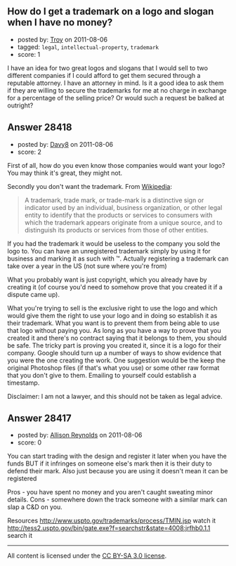 ## How do I get a trademark on a logo and slogan when I have no money?

- posted by: [Troy](https://stackexchange.com/users/-1/12500-troy) on 2011-08-06
- tagged: `legal`, `intellectual-property`, `trademark`
- score: 1

I have an idea for two great logos and slogans that I would sell to two different companies if I could afford to get them secured through a reputable attorney. I have an attorney in mind. Is it a good idea to ask them if they are willing to secure the trademarks for me at no charge in exchange for a percentage of the selling price? Or would such a request be balked at outright?


## Answer 28418

- posted by: [Davy8](https://stackexchange.com/users/-1/4912-davy8) on 2011-08-06
- score: 2

<p>First of all, how do you even know those companies would want your logo?  You may think it's great, they might not.</p>

<p>Secondly you don't want the trademark.  From <a href="http://en.wikipedia.org/wiki/Trademark" rel="nofollow">Wikipedia</a>:</p>

<blockquote>
  <p>A trademark, trade mark, or trade-mark is a distinctive sign or
  indicator used by an individual, business organization, or other legal
  entity to identify that the products or services to consumers with
  which the trademark appears originate from a unique source, and to
  distinguish its products or services from those of other entities.</p>
</blockquote>

<p>If you had the trademark it would be useless to the company you sold the logo to.  You can have an unregistered trademark simply by using it for business and marking it as such with ™.  Actually registering a trademark can take over a year in the US (not sure where you're from)</p>

<p>What you probably want is just copyright, which you already have by creating it (of course you'd need to somehow prove that you created it if a dispute came up).</p>

<p>What you're trying to sell is the exclusive right to use the logo and which would give them the right to use your logo and in doing so establish it as their trademark.  What you want is to prevent them from being able to use that logo without paying you.  As long as you have a way to prove that you created it and there's no contract saying that it belongs to them, you should be safe.  The tricky part is proving you created it, since it is a logo for their company.  Google should turn up a number of ways to show evidence that you were the one creating the work.  One suggestion would be the keep the original Photoshop files (if that's what you use) or some other raw format that you don't give to them.  Emailing to yourself could establish a timestamp.</p>

<p>Disclaimer: I am not a lawyer, and this should not be taken as legal advice.</p>



## Answer 28417

- posted by: [Allison Reynolds](https://stackexchange.com/users/-1/12157-allison-reynolds) on 2011-08-06
- score: 0

You can start trading with the design and register it later when you have the funds BUT if it infringes on someone else's mark then it is their duty to defend their mark. Also just because you are using it doesn't mean it can be registered

Pros - you have spent no money and you aren't caught sweating minor details. 
Cons - somewhere down the track someone with a similar mark can slap a C&D on you. 

Resources
http://www.uspto.gov/trademarks/process/TMIN.jsp watch it 
http://tess2.uspto.gov/bin/gate.exe?f=searchstr&state=4008:jrfhb0.1.1 search it



---

All content is licensed under the [CC BY-SA 3.0 license](https://creativecommons.org/licenses/by-sa/3.0/).
